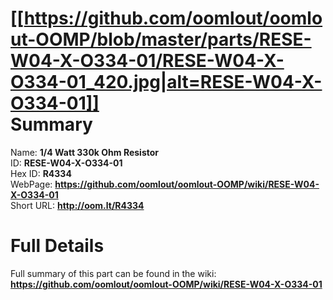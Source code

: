 
[[https://github.com/oomlout/oomlout-OOMP/blob/master/parts/RESE-W04-X-O334-01/RESE-W04-X-O334-01_420.jpg|alt=RESE-W04-X-O334-01]]     
Summary
=================
  
Name: __1/4 Watt 330k Ohm Resistor__    
ID: __RESE-W04-X-O334-01__   
Hex ID: __R4334__   
WebPage: __https://github.com/oomlout/oomlout-OOMP/wiki/RESE-W04-X-O334-01__   
Short URL: __http://oom.lt/R4334__   

Full Details
==========================
Full summary of this part can be found in the wiki:   
__https://github.com/oomlout/oomlout-OOMP/wiki/RESE-W04-X-O334-01__    

